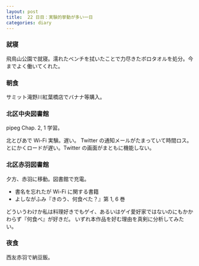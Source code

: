 ```yaml
---
layout: post
title:  22 日目：実験的挙動が多い一日
categories: diary
---
```


### 就寝

飛鳥山公園で就寝。濡れたベンチを拭いたことで力尽きたボロタオルを処分。今までよく働いてくれた。

### 朝食

サミット滝野川紅葉橋店でバナナ等購入。

### 北区中央図書館

pipeg Chap. 2, 1 学習。

北とぴあで Wi-Fi 実験。遅い。
Twitter の通知メールがたまっていて時間ロス。
とにかくロードが遅い。Twitter の画面がまともに機能しない。

### 北区赤羽図書館

夕方、赤羽に移動。図書館で充電。

* 書名を忘れたが Wi-Fi に関する書籍
* よしながふみ『きのう、何食べた？』第 1, 6 巻

どういうわけか私は料理好きでもゲイ、あるいはゲイ愛好家ではないのにもかかわらず『何食べ』が好きだ。
いずれ本作品を好む理由を真剣に分析してみたい。

### 夜食

西友赤羽で納豆飯。
